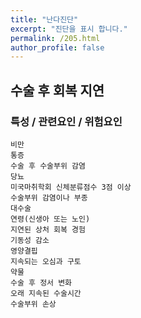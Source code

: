```yaml
---
title: "난다진단"
excerpt: "진단을 표시 합니다."
permalink: /205.html
author_profile: false
---
```

## 수술 후 회복 지연



### 특성 / 관련요인 / 위험요인

>   

    비만
    통증
    수술 후 수술부위 감염
    당뇨
    미국마취학회 신체분류점수 3점 이상
    수술부위 감염이나 부종
    대수술
    연령(신생아 또는 노인)
    지연된 상처 회복 경험
    기동성 감소
    영양결핍
    지속되는 오심과 구토
    약물
    수술 후 정서 변화
    오래 지속된 수술시간
    수술부위 손상
